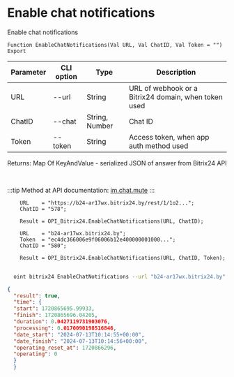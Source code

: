 ﻿---
sidebar_position: 12
---

# Enable chat notifications
 Enable chat notifications



`Function EnableChatNotifications(Val URL, Val ChatID, Val Token = "") Export`

  | Parameter | CLI option | Type | Description |
  |-|-|-|-|
  | URL | --url | String | URL of webhook or a Bitrix24 domain, when token used |
  | ChatID | --chat | String, Number | Chat ID |
  | Token | --token | String | Access token, when app auth method used |

  
  Returns:  Map Of KeyAndValue - serialized JSON of answer from Bitrix24 API

<br/>

:::tip
Method at API documentation: [im.chat.mute](https://dev.1c-bitrix.ru/learning/course/?COURSE_ID=93&LESSON_ID=11473)
:::
<br/>


```bsl title="Code example"
    URL    = "https://b24-ar17wx.bitrix24.by/rest/1/1o2...";
    ChatID = "578";

    Result = OPI_Bitrix24.EnableChatNotifications(URL, ChatID);

    URL    = "b24-ar17wx.bitrix24.by";
    Token  = "ec4dc366006e9f06006b12e400000001000...";
    ChatID = "580";

    Result = OPI_Bitrix24.EnableChatNotifications(URL, ChatID, Token);
```



```sh title="CLI command example"
    
  oint bitrix24 EnableChatNotifications --url "b24-ar17wx.bitrix24.by" --chat "452" --token "fe3fa966006e9f06006b12e400000001000..."

```

```json title="Result"
{
  "result": true,
  "time": {
  "start": 1720865695.99933,
  "finish": 1720865696.04205,
  "duration": 0.0427119731903076,
  "processing": 0.0170090198516846,
  "date_start": "2024-07-13T10:14:55+00:00",
  "date_finish": "2024-07-13T10:14:56+00:00",
  "operating_reset_at": 1720866296,
  "operating": 0
  }
  }
```
